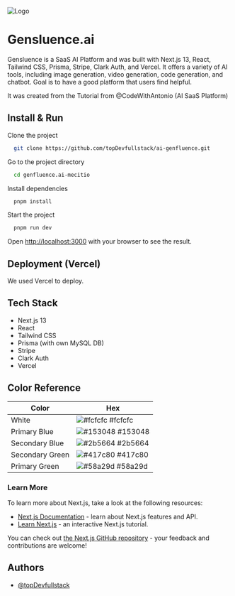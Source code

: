 ![Logo](/public/favicon.ico)

# Gensluence.ai

Gensluence is a SaaS AI Platform and was built with Next.js 13, React, Tailwind CSS, Prisma, Stripe, Clark Auth, and Vercel. It offers a variety of AI tools, including image generation, video generation, code generation, and chatbot. Goal is to have a good platform that users find helpful.

It was created from the Tutorial from @CodeWithAntonio (AI SaaS Platform)

## Install & Run

Clone the project

```bash
  git clone https://github.com/topDevfullstack/ai-genfluence.git
```

Go to the project directory

```bash
  cd genfluence.ai-mecitio
```

Install dependencies

```bash
  pnpm install
```

Start the project

```bash
  pnpm run dev
```

Open [http://localhost:3000](http://localhost:3000) with your browser to see the result.

## Deployment (Vercel)

We used Vercel to deploy.

## Tech Stack

- Next.js 13
- React
- Tailwind CSS
- Prisma (with own MySQL DB)
- Stripe
- Clark Auth
- Vercel

## Color Reference

| Color           | Hex                                                              |
| --------------- | ---------------------------------------------------------------- |
| White           | ![#fcfcfc](https://via.placeholder.com/10/fcfcfc?text=+) #fcfcfc |
| Primary Blue    | ![#153048](https://via.placeholder.com/10/153048?text=+) #153048 |
| Secondary Blue  | ![#2b5664](https://via.placeholder.com/10/2b5664?text=+) #2b5664 |
| Secondary Green | ![#417c80](https://via.placeholder.com/10/417c80?text=+) #417c80 |
| Primary Green   | ![#58a29d](https://via.placeholder.com/10/58a29d?text=+) #58a29d |

### Learn More

To learn more about Next.js, take a look at the following resources:

- [Next.js Documentation](https://nextjs.org/docs) - learn about Next.js features and API.
- [Learn Next.js](https://nextjs.org/learn) - an interactive Next.js tutorial.

You can check out [the Next.js GitHub repository](https://github.com/vercel/next.js/) - your feedback and contributions are welcome!

## Authors

- [@topDevfullstack](https://github.com/topDevfullstack/)
